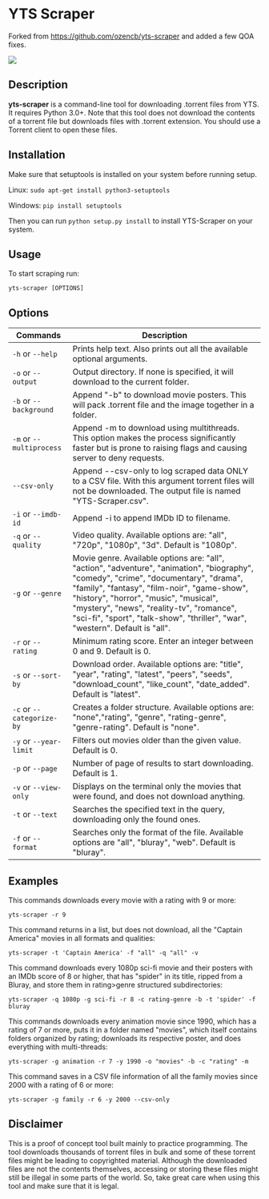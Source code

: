 # YTS Scraper

Forked from https://github.com/ozencb/yts-scraper and added a few QOA fixes.

![](Gif.gif)

## Description
**yts-scraper** is a command-line tool for downloading .torrent files from YTS.
It requires Python 3.0+.
Note that this tool does not download the contents of a torrent file but downloads files with .torrent extension.
You should use a Torrent client to open these files.

## Installation
Make sure that setuptools is installed on your system before running setup.

Linux:
`sudo apt-get install python3-setuptools`

Windows:
`pip install setuptools`

Then you can run `python setup.py install` to install YTS-Scraper on your system.

## Usage
To start scraping run:

`yts-scraper [OPTIONS]`

## Options

| Commands                  | Description                                                                                                                                                           |
|---------------------------|-----------------------------------------------------------------------------------------------------------------------------------------------------------------------|
|`-h` or `--help`           |Prints help text. Also prints out all the available optional arguments.                                                                                                |
|`-o` or `--output`         |Output directory. If none is specified, it will download to the current folder.                                                                                                                                                       |
|`-b` or `--background`     |Append "-b" to download movie posters. This will pack .torrent file and the image together in a folder.                                                                |
|`-m` or `--multiprocess`   |Append -m to download using multithreads. This option makes the process significantly faster but is prone to raising flags and causing server to deny requests.      |
|`--csv-only`               |Append --csv-only to log scraped data ONLY to a CSV file. With this argument torrent files will not be downloaded. The output file is named "YTS-Scraper.csv".                                                    |
|`-i` or `--imdb-id`        |Append -i to append IMDb ID to filename.                                                                                                                               |
|`-q` or `--quality`        |Video quality. Available options are: "all", "720p", "1080p", "3d". Default is "1080p".                                                                                                          |
|`-g` or `--genre`          |Movie genre. Available options are: "all", "action", "adventure", "animation", "biography", "comedy", "crime", "documentary", "drama", "family", "fantasy", "film-noir", "game-show", "history", "horror", "music", "musical", "mystery", "news", "reality-tv", "romance", "sci-fi", "sport", "talk-show", "thriller", "war", "western". Default is "all".|
|`-r` or `--rating`         |Minimum rating score. Enter an integer between 0 and 9. Default is 0.                                                                                                                 |
|`-s` or `--sort-by`        |Download order. Available options are: "title", "year", "rating", "latest", "peers", "seeds", "download_count", "like_count", "date_added". Default is "latest".                             |
|`-c` or `--categorize-by`  |Creates a folder structure. Available options are: "none","rating", "genre", "rating-genre", "genre-rating". Default is "none".                                                                   |
|`-y` or `--year-limit`     |Filters out movies older than the given value. Default is 0.                                       |
|`-p` or `--page`           |Number of page of results to start downloading. Default is 1.                                                                                                    |
|`-v` or `--view-only`           |Displays on the terminal only the movies that were found, and does not download anything.                                                                                                |
|`-t` or `--text`           |Searches the specified text in the query, downloading only the found ones.                                                                                           |
|`-f` or `--format`           |Searches only the format of the file. Available options are "all", "bluray", "web". Default is "bluray".                                                                                           |


## Examples

This commands downloads every movie with a rating with 9 or more:

`yts-scraper -r 9`

This command returns in a list, but does not download, all the "Captain America" movies in all formats and qualities:

`yts-scraper -t 'Captain America' -f "all" -q "all" -v`

This command downloads every 1080p sci-fi movie and their posters with an IMDb score of 8 or higher, that has "spider" in its title, ripped from a Bluray, and store them in rating>genre structured subdirectories:

`yts-scraper -q 1080p -g sci-fi -r 8 -c rating-genre -b -t 'spider' -f bluray`

This commands downloads every animation movie since 1990, which has a rating of 7 or more, puts it in a folder named "movies", which itself contains folders organized by rating; downloads its respective poster, and does everything with multi-threads:

`yts-scraper -g animation -r 7 -y 1990 -o "movies" -b -c "rating" -m`

This command saves in a CSV file information of all the family movies since 2000 with a rating of 6 or more:

`yts-scraper -g family -r 6 -y 2000 --csv-only`

## Disclaimer
This is a proof of concept tool built mainly to practice programming.
The tool downloads thousands of torrent files in bulk and some of these torrent files might be leading to copyrighted material.
Although the downloaded files are not the contents themselves, accessing or storing these files might still be illegal in some parts of the world. So, take great care when using this tool and make sure that it is legal.
